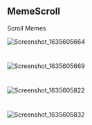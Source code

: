 ## MemeScroll
Scroll Memes


![Screenshot_1635605664](https://user-images.githubusercontent.com/74519625/139538410-5dd12253-c1c1-461f-aca5-f6625393a4f6.png)
#
![Screenshot_1635605669](https://user-images.githubusercontent.com/74519625/139538638-07b6b7e1-5219-49d4-83b8-1f2024d2db59.png)


#
![Screenshot_1635605822](https://user-images.githubusercontent.com/74519625/139538425-962b9ef7-891c-43b7-8400-2921f13233f7.png)
#
![Screenshot_1635605832](https://user-images.githubusercontent.com/74519625/139538524-4314f1fe-9481-4d91-91dd-6c5dd3d341dc.png)



#
